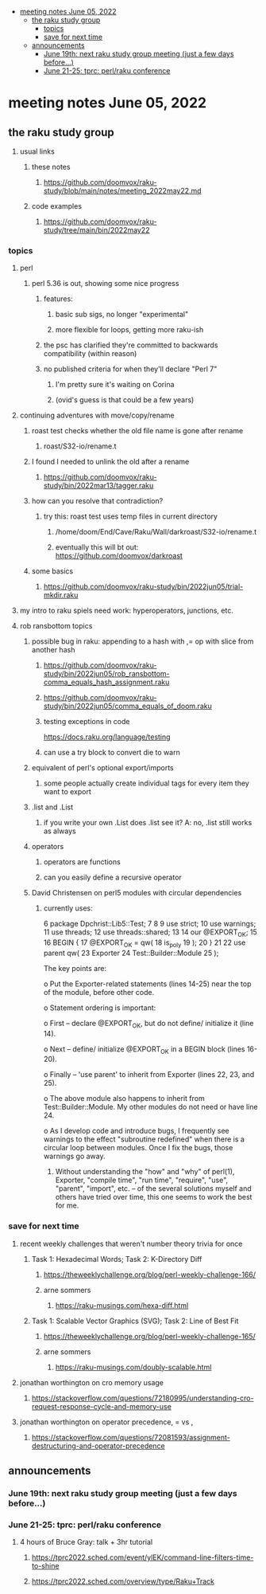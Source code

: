 - [meeting notes June 05, 2022](#org317563d)
  - [the raku study group](#org9ef11f6)
    - [topics](#orgb19c863)
    - [save for next time](#org890929a)
  - [announcements](#org66aea07)
    - [June 19th: next raku study group meeting (just a few days before&#x2026;)](#org9ed88af)
    - [June 21-25: tprc: perl/raku conference](#org82702db)


<a id="org317563d"></a>

# meeting notes June 05, 2022


<a id="org9ef11f6"></a>

## the raku study group

1.  usual links

    1.  these notes
    
        1.  <https://github.com/doomvox/raku-study/blob/main/notes/meeting_2022may22.md>
    
    2.  code examples
    
        1.  <https://github.com/doomvox/raku-study/tree/main/bin/2022may22>


<a id="orgb19c863"></a>

### topics

1.  perl

    1.  perl 5.36 is out, showing some nice progress
    
        1.  features:
        
            1.  basic sub sigs, no longer "experimental"
            
            2.  more flexible for loops, getting more raku-ish
        
        2.  the psc has clarified they're committed to backwards compatibility (within reason)
        
        3.  no published criteria for when they'll declare "Perl 7"
        
            1.  I'm pretty sure it's waiting on Corina
            
            2.  (ovid's guess is that could be a few years)

2.  continuing adventures with move/copy/rename

    1.  roast test checks whether the old file name is gone after rename
    
        1.  roast/S32-io/rename.t
    
    2.  I found I needed to unlink the old after a rename
    
        1.  <https://github.com/doomvox/raku-study/bin/2022mar13/tagger.raku>
    
    3.  how can you resolve that contradiction?
    
        1.  try this: roast test uses temp files in current directory
        
            1.  /home/doom/End/Cave/Raku/Wall/darkroast/S32-io/rename.t
            
            2.  eventually this will bt out: <https://github.com/doomvox/darkroast>
    
    4.  some basics
    
        1.  <https://github.com/doomvox/raku-study/bin/2022jun05/trial-mkdir.raku>

3.  my intro to raku spiels need work: hyperoperators, junctions, etc.

4.  rob ransbottom topics

    1.  possible bug in raku: appending to a hash with ,= op with slice from another hash
    
        1.  <https://github.com/doomvox/raku-study/bin/2022jun05/rob_ransbottom-comma_equals_hash_assignment.raku>
        
        2.  <https://github.com/doomvox/raku-study/bin/2022jun05/comma_equals_of_doom.raku>
        
        3.  testing exceptions in code
        
            <https://docs.raku.org/language/testing>
        
        4.  can use a try block to convert die to warn
    
    2.  equivalent of perl's optional export/imports
    
        1.  some people actually create individual tags for every item they want to export
    
    3.  .list and .List
    
        1.  if you write your own .List does .list see it? A: no, .list still works as always
    
    4.  operators
    
        1.  operators are functions
        
        2.  can you easily define a recursive operator
    
    5.  David Christensen on perl5 modules with circular dependencies
    
        1.  currently uses:
        
            6 package Dpchrist::Lib5::Test; 7 8 9 use strict; 10 use warnings; 11 use threads; 12 use threads::shared; 13 14 our @EXPORT<sub>OK</sub>; 15 16 BEGIN { 17 @EXPORT<sub>OK</sub> = qw( 18 is<sub>poly</sub> 19 ); 20 } 21 22 use parent qw( 23 Exporter 24 Test::Builder::Module 25 );
            
            The key points are:
            
            o Put the Exporter-related statements (lines 14-25) near the top of the module, before other code.
            
            o Statement ordering is important:
            
            o First &#x2013; declare @EXPORT<sub>OK</sub>, but do not define/ initialize it (line 14).
            
            o Next &#x2013; define/ initialize @EXPORT<sub>OK</sub> in a BEGIN block (lines 16-20).
            
            o Finally &#x2013; 'use parent' to inherit from Exporter (lines 22, 23, and 25).
            
            o The above module also happens to inherit from Test::Builder::Module. My other modules do not need or have line 24.
            
            o As I develop code and introduce bugs, I frequently see warnings to the effect "subroutine redefined" when there is a circular loop between modules. Once I fix the bugs, those warnings go away.
            
            1.  Without understanding the "how" and "why" of perl(1), Exporter, "compile time", "run time", "require", "use", "parent", "import", etc. &#x2013; of the several solutions myself and others have tried over time, this one seems to work the best for me.


<a id="org890929a"></a>

### save for next time

1.  recent weekly challenges that weren't number theory trivia for once

    1.  Task 1: Hexadecimal Words; Task 2: K-Directory Diff
    
        1.  <https://theweeklychallenge.org/blog/perl-weekly-challenge-166/>
        
        2.  arne sommers
        
            1.  <https://raku-musings.com/hexa-diff.html>
    
    2.  Task 1: Scalable Vector Graphics (SVG); Task 2: Line of Best Fit
    
        1.  <https://theweeklychallenge.org/blog/perl-weekly-challenge-165/>
        
        2.  arne sommers
        
            1.  <https://raku-musings.com/doubly-scalable.html>

2.  jonathan worthington on cro memory usage

    1.  <https://stackoverflow.com/questions/72180995/understanding-cro-request-response-cycle-and-memory-use>

3.  jonathan worthington on operator precedence, = vs ,

    1.  <https://stackoverflow.com/questions/72081593/assignment-destructuring-and-operator-precedence>


<a id="org66aea07"></a>

## announcements


<a id="org9ed88af"></a>

### June 19th: next raku study group meeting (just a few days before&#x2026;)


<a id="org82702db"></a>

### June 21-25: tprc: perl/raku conference

1.  4 hours of Bruce Gray: talk + 3hr tutorial

    1.  <https://tprc2022.sched.com/event/ylEK/command-line-filters-time-to-shine>
    
    2.  <https://tprc2022.sched.com/overview/type/Raku+Track>
